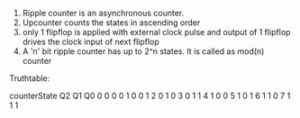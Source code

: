 1. Ripple counter is an asynchronous counter.
2. Upcounter counts the states in ascending order
3. only 1 flipflop is applied with external clock pulse and output of 1 flipflop drives the clock input of next flipflop
4. A 'n' bit ripple counter has up to 2^n states. It is called as mod(n) counter

Truthtable:

counterState    Q2      Q1      Q0
    0           0       0       0
    1           0       0       1
    2           0       1       0
    3           0       1       1
    4           1       0       0
    5           1       0       1
    6           1       1       0
    7           1       1       1
